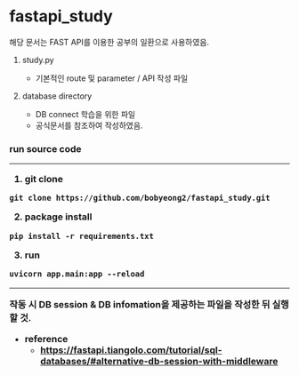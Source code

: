 # fastapi_study

해당 문서는 FAST API를 이용한 공부의 일환으로 사용하였음.

1. study.py
    - 기본적인 route 및 parameter / API 작성 파일

2. database directory
    - DB connect 학습을 위한 파일
    - 공식문서를 참조하여 작성하였음.

<h3> run source code
<hr>

1. git clone

```
git clone https://github.com/bobyeong2/fastapi_study.git
```

2. package install

```
pip install -r requirements.txt
```

3. run

```
uvicorn app.main:app --reload
```

<hr>

작동 시 DB session & DB infomation을 제공하는 파일을 작성한 뒤 실행할 것.

- reference
  - <https://fastapi.tiangolo.com/tutorial/sql-databases/#alternative-db-session-with-middleware>
